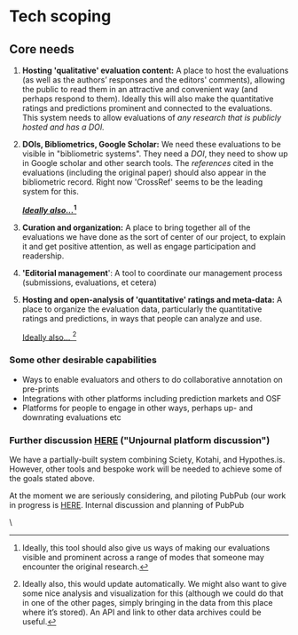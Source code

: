 # Tech scoping

## Core needs

1. **Hosting 'qualitative' evaluation content:** A place to host the evaluations (as well as the authors’ responses and the editors' comments), allowing the public to read them in an attractive and convenient way (and perhaps respond to them).  Ideally this will also make the quantitative ratings and predictions prominent and connected to the evaluations. This system needs to allow evaluations of _any research that is publicly hosted and has a DOI._
2.  **DOIs, Bibliometrics, Google Scholar:** We need these evaluations to be visible in "bibliometric systems". They need a _DOI_, they need to show up in Google scholar and other search tools. The _references_ cited in the evaluations (including the original paper) should also appear in the bibliometric record. Right now 'CrossRef' seems to be the leading system for this.

    __[_Ideally also..._](#user-content-fn-1)[^1]__
3. **Curation and organization:** A place to bring together all of the evaluations we have done as the sort of center of our project, to explain it and get positive attention, as well as engage participation and readership.
4. **'Editorial management**':  A tool to coordinate our management process (submissions, evaluations, et cetera)
5.  **Hosting and open-analysis of 'quantitative' ratings and meta-data:** A place to organize the evaluation data, particularly the quantitative ratings and predictions, in ways that people can analyze and use.

    [Ideally also... ](#user-content-fn-2)[^2]&#x20;

### Some other desirable capabilities

* Ways to enable evaluators and others to do collaborative annotation on pre-prints
* Integrations with other platforms including prediction markets and OSF
* Platforms for people to engage in other ways, perhaps up- and downrating evaluations etc

### Further discussion [HERE](https://docs.google.com/document/d/1DMoliF6aDrX76zKaZMWWCckNBgaG1XLTJ3p51Mz-R6Y/edit#heading=h.2x6lqmpl319) ("Unjournal platform discussion")

We have a partially-built system combining Sciety, Kotahi, and Hypothes.is. However, other tools and bespoke work will be needed to achieve some of the goals stated above.

At the moment we are seriously considering, and piloting PubPub (our work in progress is [HERE](https://unjournal.pubpub.org/dash/impact). Internal discussion and planning of PubPub&#x20;



\


[^1]: Ideally, this tool should also give us ways of making our evaluations visible and prominent across a range of modes that someone may encounter the original research.

[^2]: Ideally also, this would update automatically. We might also want to give some nice analysis and visualization for this (although we could do that in one of the other pages, simply bringing in the data from this place where it’s stored). An API and link to other data archives could be useful.

